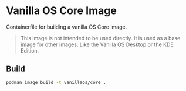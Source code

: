 # Vanilla OS Core Image
Containerfile for building a vanilla OS Core image.

> This image is not intended to be used directly. It is used as a base image for other images.
> Like the Vanilla OS Desktop or the KDE Edition.

## Build

```bash
podman image build -t vanillaos/core .
```
